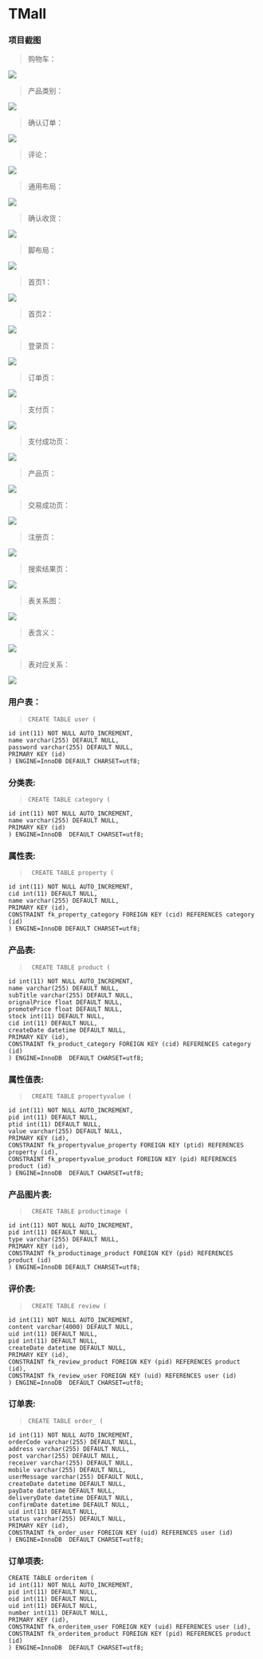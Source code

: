 # TMall

### 项目截图


> 购物车：

![](pic/cart.png)


> 产品类别：

![](pic/category.png)

> 确认订单：

![](pic/checkout.png)

> 评论：

![](pic/comment.png)

> 通用布局：

![](pic/common.png)

> 确认收货：

![](pic/confirm_receive.png)


> 脚布局：

![](pic/footer.png)


> 首页1：

![](pic/home01.png)


> 首页2：

![](pic/home02.png)


> 登录页：

![](pic/login.png)


> 订单页：

![](pic/order.png)


> 支付页：

![](pic/pay.png)


> 支付成功页：

![](pic/payment_sussess.png)


> 产品页：

![](pic/product.png)


> 交易成功页：

![](pic/receive_success.png)


> 注册页：

![](pic/register.png)


> 搜索结果页：

![](pic/search_result.png)


> 表关系图：

![](pic/table.png)

> 表含义：

![](pic/table02.png)


> 表对应关系：

![](pic/table03.png)

### 用户表：

>     CREATE TABLE user (
    id int(11) NOT NULL AUTO_INCREMENT,
	name varchar(255) DEFAULT NULL,
    password varchar(255) DEFAULT NULL,
    PRIMARY KEY (id)
    ) ENGINE=InnoDB DEFAULT CHARSET=utf8;

### 分类表:

>     CREATE TABLE category (
    id int(11) NOT NULL AUTO_INCREMENT,
    name varchar(255) DEFAULT NULL,
    PRIMARY KEY (id)
    ) ENGINE=InnoDB  DEFAULT CHARSET=utf8;


### 属性表:

>      CREATE TABLE property (
    id int(11) NOT NULL AUTO_INCREMENT,
    cid int(11) DEFAULT NULL,
    name varchar(255) DEFAULT NULL,
    PRIMARY KEY (id),
    CONSTRAINT fk_property_category FOREIGN KEY (cid) REFERENCES category (id)
    ) ENGINE=InnoDB DEFAULT CHARSET=utf8;

### 产品表:

>      CREATE TABLE product (
    id int(11) NOT NULL AUTO_INCREMENT,
    name varchar(255) DEFAULT NULL,
    subTitle varchar(255) DEFAULT NULL,
    orignalPrice float DEFAULT NULL,
    promotePrice float DEFAULT NULL,
    stock int(11) DEFAULT NULL,
    cid int(11) DEFAULT NULL,
    createDate datetime DEFAULT NULL,
    PRIMARY KEY (id),
    CONSTRAINT fk_product_category FOREIGN KEY (cid) REFERENCES category (id)
    ) ENGINE=InnoDB  DEFAULT CHARSET=utf8;


### 属性值表:

>      CREATE TABLE propertyvalue (
    id int(11) NOT NULL AUTO_INCREMENT,
    pid int(11) DEFAULT NULL,
    ptid int(11) DEFAULT NULL,
    value varchar(255) DEFAULT NULL,
    PRIMARY KEY (id),
    CONSTRAINT fk_propertyvalue_property FOREIGN KEY (ptid) REFERENCES property (id),
    CONSTRAINT fk_propertyvalue_product FOREIGN KEY (pid) REFERENCES product (id)
    ) ENGINE=InnoDB  DEFAULT CHARSET=utf8;


### 产品图片表:

>      CREATE TABLE productimage (
    id int(11) NOT NULL AUTO_INCREMENT,
    pid int(11) DEFAULT NULL,
    type varchar(255) DEFAULT NULL,
    PRIMARY KEY (id),
    CONSTRAINT fk_productimage_product FOREIGN KEY (pid) REFERENCES product (id)
    ) ENGINE=InnoDB DEFAULT CHARSET=utf8;


### 评价表:

>      CREATE TABLE review (
    id int(11) NOT NULL AUTO_INCREMENT,
    content varchar(4000) DEFAULT NULL,
    uid int(11) DEFAULT NULL,
    pid int(11) DEFAULT NULL,
    createDate datetime DEFAULT NULL,
    PRIMARY KEY (id),
    CONSTRAINT fk_review_product FOREIGN KEY (pid) REFERENCES product (id),
    CONSTRAINT fk_review_user FOREIGN KEY (uid) REFERENCES user (id)
    ) ENGINE=InnoDB  DEFAULT CHARSET=utf8;



### 订单表:

>     CREATE TABLE order_ (
    id int(11) NOT NULL AUTO_INCREMENT,
    orderCode varchar(255) DEFAULT NULL,
    address varchar(255) DEFAULT NULL,
    post varchar(255) DEFAULT NULL,
    receiver varchar(255) DEFAULT NULL,
    mobile varchar(255) DEFAULT NULL,
    userMessage varchar(255) DEFAULT NULL,
    createDate datetime DEFAULT NULL,
    payDate datetime DEFAULT NULL,
    deliveryDate datetime DEFAULT NULL,
    confirmDate datetime DEFAULT NULL,
    uid int(11) DEFAULT NULL,
    status varchar(255) DEFAULT NULL,
    PRIMARY KEY (id),
    CONSTRAINT fk_order_user FOREIGN KEY (uid) REFERENCES user (id)
    ) ENGINE=InnoDB  DEFAULT CHARSET=utf8;


### 订单项表:

>  
    CREATE TABLE orderitem (
    id int(11) NOT NULL AUTO_INCREMENT,
    pid int(11) DEFAULT NULL,
    oid int(11) DEFAULT NULL,
    uid int(11) DEFAULT NULL,
    number int(11) DEFAULT NULL,
    PRIMARY KEY (id),
    CONSTRAINT fk_orderitem_user FOREIGN KEY (uid) REFERENCES user (id),
    CONSTRAINT fk_orderitem_product FOREIGN KEY (pid) REFERENCES product (id)
    ) ENGINE=InnoDB  DEFAULT CHARSET=utf8;





























